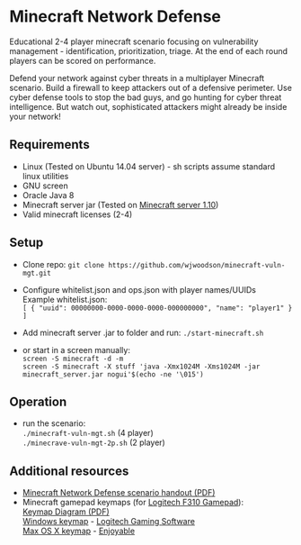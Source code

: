 # Minecraft Network Defense
Educational 2-4 player minecraft scenario focusing on vulnerability management - identification, prioritization, triage. At the end of each round players can be scored on performance.

Defend your network against cyber threats in a multiplayer Minecraft scenario. Build a firewall to keep attackers out of a defensive perimeter. Use cyber defense tools to stop the bad guys, and go hunting for cyber threat intelligence. But watch out, sophisticated attackers might already be inside your network!

## Requirements
- Linux (Tested on Ubuntu 14.04 server) - sh scripts assume standard linux utilities
- GNU screen
- Oracle Java 8
- Minecraft server jar (Tested on [Minecraft server 1.10](https://s3.amazonaws.com/Minecraft.Download/versions/1.10/minecraft_server.1.10.jar))
- Valid minecraft licenses (2-4)

## Setup
- Clone repo: `git clone https://github.com/wjwoodson/minecraft-vuln-mgt.git`
- Configure whitelist.json and ops.json with player names/UUIDs   
Example whitelist.json:   
`[
       {
               "uuid": 00000000-0000-0000-0000-000000000",
               "name": "player1"
       }
]`

- Add minecraft server .jar to folder and run: `./start-minecraft.sh`
- or start in a screen manually:  
`screen -S minecraft -d -m`  
`screen -S minecraft -X stuff 'java -Xmx1024M -Xms1024M -jar minecraft_server.jar nogui'$(echo -ne '\015')`

## Operation
- run the scenario:   
`./minecraft-vuln-mgt.sh` (4 player)   
`./minecrave-vuln-mgt-2p.sh` (2 player)


## Additional resources
- [Minecraft Network Defense scenario handout (PDF)](https://github.com/wjwoodson/minecraft-vuln-mgt/blob/master/resources/minecraft-network-defense-handout.pdf)
- Minecraft gamepad keymaps (for [Logitech F310 Gamepad](http://gaming.logitech.com/en-us/product/f310-gamepad)):  
[Keymap Diagram (PDF)](https://github.com/wjwoodson/minecraft-vuln-mgt/blob/master/resources/logitech-f310-mapping-minecraft-vuln-mgt.pdf)  
[Windows keymap](https://github.com/wjwoodson/minecraft-vuln-mgt/blob/master/resources/logitech-f310-mapping-minecraft-vuln-mgt.xml) - [Logitech Gaming Software](http://support.logitech.com/en_us/product/gamepad-f310#download)  
[Max OS X keymap](https://github.com/wjwoodson/minecraft-vuln-mgt/blob/master/resources/logitech-f310-mapping-minecraft-vuln-mgt.enjoyable) - [Enjoyable](https://yukkurigames.com/enjoyable/)
